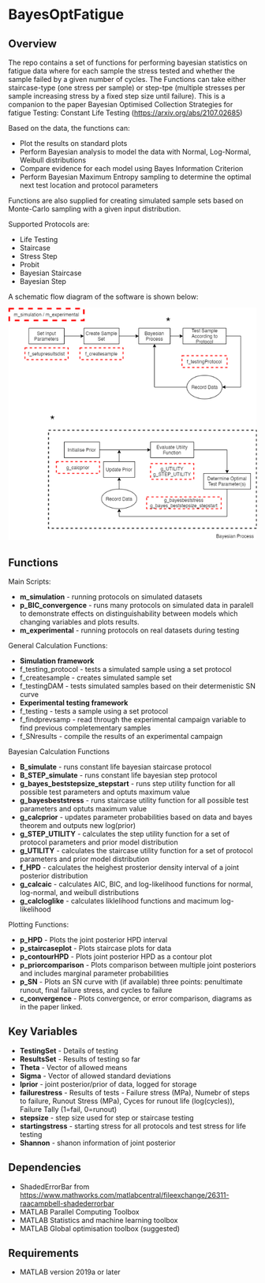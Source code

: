 # BayesOptFatigue

## Overview

The repo contains a set of functions for performing bayesian statistics on fatigue data where for each sample the stress tested and whether the sample failed by a given number of cycles. The Functions can take either staircase-type (one stress per sample) or step-tpe (multiple stresses per sample increasing stress by a fixed step size until failure).
This is a companion to the paper Bayesian Optimised Collection Strategies for fatigue Testing: Constant Life Testing (https://arxiv.org/abs/2107.02685)

Based on the data, the functions can:

* Plot the results on standard plots
* Perform Bayesian analysis to model the data with Normal, Log-Normal, Weibull distributions
* Compare evidence for each model using Bayes Information Criterion
* Perform Bayesian Maximum Entropy sampling to determine the optimal next test location and protocol parameters

Functions are also supplied for creating simulated sample sets based on Monte-Carlo sampling with a given input distribution.

Supported Protocols are:

* Life Testing
* Staircase
* Stress Step
* Probit
* Bayesian Staircase
* Bayesian Step

A schematic flow diagram of the software is shown below:

![Flow Chart of Code](./code_flow_chart.png) 

## Functions

Main Scripts:

* **m_simulation** - running protocols on simulated datasets
* **p_BIC_convergence** - runs many protocols on simulated data in paralell to demonstrate effects on distinguishability between models which changing variables and plots results.
* **m_experimental** - running protocols on real datasets during testing

General Calculation Functions:

* **Simulation framework**
* f_testing_protocol - tests a simulated sample using a set protocol
* f_createsample - creates simulated sample set
* f_testingDAM - tests simulated samples based on their determenistic SN curve
* **Experimental testing framework**
* f_testing - tests a sample using a set protocol
* f_findprevsamp - read through the experimental campaign variable to find previous completementary samples
* f_SNresults - compile the results of an experimental campaign

Bayesian Calculation Functions
* **B_simulate** - runs constant life bayesian staircase protocol
* **B_STEP_simulate** - runs constant life bayesian step protocol
* **g_bayes_beststepsize_stepstart** - runs step utility function for all possible test parameters and optuts maximum value
* **g_bayesbeststress** - runs staircase utility function for all possible test parameters and optuts maximum value
* **g_calcprior** - updates parameter probabilities based on data and bayes theorem and outputs new log(prior)
* **g_STEP_UTILITY** - calculates the step utility function for a set of protocol parameters and prior model distribution
* **g_UTILITY** - calculates the staircase utility function for a set of protocol parameters and prior model distribution
* **f_HPD** - calculates the heighest prosterior density interval of a joint posterior distribution
* **g_calcaic** - calculates AIC, BIC, and log-likelihood functions for normal, log-normal, and weibull distributions
* **g_calcloglike** - calculates liklelihood functions and macimum log-likelihood

Plotting Functions:

* **p_HPD** - Plots the joint posterior HPD interval
* **p_staircaseplot** - Plots staircase plots for data
* **p_contourHPD** - Plots joint posterior HPD as a contour plot
* **p_priorcomparison** - Plots comparison between multiple joint posteriors and includes marginal parameter probabilities
* **p_SN** - Plots an SN curve with (if available) three points: penultimate runout, final failure stress, and cycles to failure
* **c_convergence** - Plots convergence, or error comparison, diagrams as in the paper linked. 


## Key Variables

* **TestingSet** - Details of testing
* **ResultsSet** - Results of testing so far
* **Theta** - Vector of allowed means
* **Sigma** - Vector of allowed standard deviations
* **lprior** - joint posterior/prior of data, logged for storage
* **failurestress** - Results of tests - Failure stress (MPa), Numebr of steps to failure, Runout Stress (MPa), Cyces for runout life (log(cycles)), Failure Tally (1=fail, 0=runout)
* **stepsize** - step size used for step or staircase testing
* **startingstress** - starting stress for all protocols and test stress for life testing
* **Shannon** - shanon information of joint posterior


## Dependencies
* ShadedErrorBar from https://www.mathworks.com/matlabcentral/fileexchange/26311-raacampbell-shadederrorbar
* MATLAB Parallel Computing Toolbox
* MATLAB Statistics and machine learning toolbox
* MATLAB Global optimisation toolbox (suggested)

## Requirements
* MATLAB version 2019a or later



